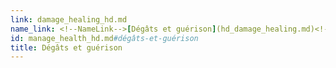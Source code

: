 ```yaml
---
link: damage_healing_hd.md
name_link: <!--NameLink-->[Dégâts et guérison](hd_damage_healing.md)<!--/NameLink-->
id: manage_health_hd.md#dégâts-et-guérison
title: Dégâts et guérison
---
```


